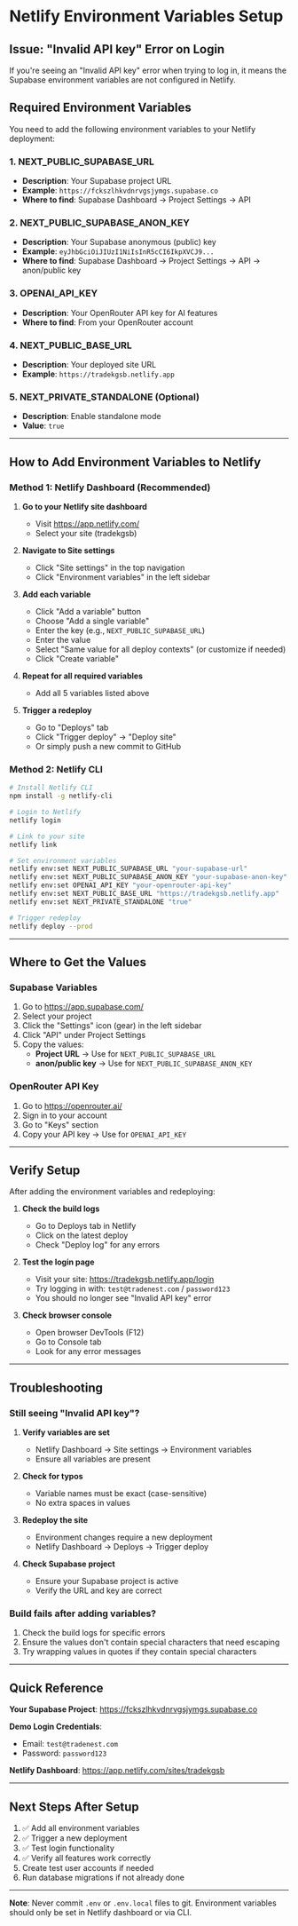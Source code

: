 # Netlify Environment Variables Setup

## Issue: "Invalid API key" Error on Login

If you're seeing an "Invalid API key" error when trying to log in, it means the Supabase environment variables are not configured in Netlify.

## Required Environment Variables

You need to add the following environment variables to your Netlify deployment:

### 1. NEXT_PUBLIC_SUPABASE_URL
- **Description**: Your Supabase project URL
- **Example**: `https://fckszlhkvdnrvgsjymgs.supabase.co`
- **Where to find**: Supabase Dashboard → Project Settings → API

### 2. NEXT_PUBLIC_SUPABASE_ANON_KEY
- **Description**: Your Supabase anonymous (public) key
- **Example**: `eyJhbGciOiJIUzI1NiIsInR5cCI6IkpXVCJ9...`
- **Where to find**: Supabase Dashboard → Project Settings → API → anon/public key

### 3. OPENAI_API_KEY
- **Description**: Your OpenRouter API key for AI features
- **Where to find**: From your OpenRouter account

### 4. NEXT_PUBLIC_BASE_URL
- **Description**: Your deployed site URL
- **Example**: `https://tradekgsb.netlify.app`

### 5. NEXT_PRIVATE_STANDALONE (Optional)
- **Description**: Enable standalone mode
- **Value**: `true`

---

## How to Add Environment Variables to Netlify

### Method 1: Netlify Dashboard (Recommended)

1. **Go to your Netlify site dashboard**
   - Visit https://app.netlify.com/
   - Select your site (tradekgsb)

2. **Navigate to Site settings**
   - Click "Site settings" in the top navigation
   - Click "Environment variables" in the left sidebar

3. **Add each variable**
   - Click "Add a variable" button
   - Choose "Add a single variable"
   - Enter the key (e.g., `NEXT_PUBLIC_SUPABASE_URL`)
   - Enter the value
   - Select "Same value for all deploy contexts" (or customize if needed)
   - Click "Create variable"

4. **Repeat for all required variables**
   - Add all 5 variables listed above

5. **Trigger a redeploy**
   - Go to "Deploys" tab
   - Click "Trigger deploy" → "Deploy site"
   - Or simply push a new commit to GitHub

### Method 2: Netlify CLI

```bash
# Install Netlify CLI
npm install -g netlify-cli

# Login to Netlify
netlify login

# Link to your site
netlify link

# Set environment variables
netlify env:set NEXT_PUBLIC_SUPABASE_URL "your-supabase-url"
netlify env:set NEXT_PUBLIC_SUPABASE_ANON_KEY "your-supabase-anon-key"
netlify env:set OPENAI_API_KEY "your-openrouter-api-key"
netlify env:set NEXT_PUBLIC_BASE_URL "https://tradekgsb.netlify.app"
netlify env:set NEXT_PRIVATE_STANDALONE "true"

# Trigger redeploy
netlify deploy --prod
```

---

## Where to Get the Values

### Supabase Variables

1. Go to https://app.supabase.com/
2. Select your project
3. Click the "Settings" icon (gear) in the left sidebar
4. Click "API" under Project Settings
5. Copy the values:
   - **Project URL** → Use for `NEXT_PUBLIC_SUPABASE_URL`
   - **anon/public key** → Use for `NEXT_PUBLIC_SUPABASE_ANON_KEY`

### OpenRouter API Key

1. Go to https://openrouter.ai/
2. Sign in to your account
3. Go to "Keys" section
4. Copy your API key → Use for `OPENAI_API_KEY`

---

## Verify Setup

After adding the environment variables and redeploying:

1. **Check the build logs**
   - Go to Deploys tab in Netlify
   - Click on the latest deploy
   - Check "Deploy log" for any errors

2. **Test the login page**
   - Visit your site: https://tradekgsb.netlify.app/login
   - Try logging in with: `test@tradenest.com` / `password123`
   - You should no longer see "Invalid API key" error

3. **Check browser console**
   - Open browser DevTools (F12)
   - Go to Console tab
   - Look for any error messages

---

## Troubleshooting

### Still seeing "Invalid API key"?

1. **Verify variables are set**
   - Netlify Dashboard → Site settings → Environment variables
   - Ensure all variables are present

2. **Check for typos**
   - Variable names must be exact (case-sensitive)
   - No extra spaces in values

3. **Redeploy the site**
   - Environment changes require a new deployment
   - Netlify Dashboard → Deploys → Trigger deploy

4. **Check Supabase project**
   - Ensure your Supabase project is active
   - Verify the URL and key are correct

### Build fails after adding variables?

1. Check the build logs for specific errors
2. Ensure the values don't contain special characters that need escaping
3. Try wrapping values in quotes if they contain special characters

---

## Quick Reference

**Your Supabase Project**: https://fckszlhkvdnrvgsjymgs.supabase.co

**Demo Login Credentials**:
- Email: `test@tradenest.com`
- Password: `password123`

**Netlify Dashboard**: https://app.netlify.com/sites/tradekgsb

---

## Next Steps After Setup

1. ✅ Add all environment variables
2. ✅ Trigger a new deployment
3. ✅ Test login functionality
4. ✅ Verify all features work correctly
5. Create test user accounts if needed
6. Run database migrations if not already done

---

**Note**: Never commit `.env` or `.env.local` files to git. Environment variables should only be set in Netlify dashboard or via CLI.
